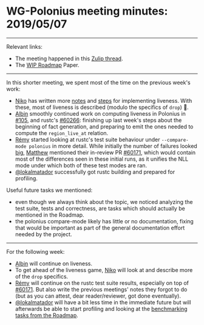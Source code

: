 # WG-Polonius meeting minutes: 2019/05/07
---

Relevant links:

- The meeting happened in this [Zulip thread](https://rust-lang.zulipchat.com/#narrow/stream/186049-t-compiler.2Fwg-polonius/topic/meeting.202019.2E05.2E07).
- The [WIP Roadmap](https://paper.dropbox.com/doc/Polonius-Roadmap--AY6C806s~AZK~e7wagmys2_wAg-hk3a9ynduUN2gk1A0NNTF) Paper.

---

In this shorter meeting, we spent most of the time on the previous week's work:

- [Niko] has written more [notes](https://github.com/rust-lang/polonius/issues/104#issuecomment-489681898) and [steps](https://github.com/rust-lang/polonius/issues/104#issuecomment-489691804) for implementing liveness. With these, most of liveness is described (modulo the specifics of `drop`) :tada:. 
- [Albin] smoothly continued work on computing liveness in Polonius in [#105](https://github.com/rust-lang/polonius/pull/105), and rustc's [#60266](https://github.com/rust-lang/rust/pull/60266): finishing up last week's steps about the beginning of fact generation, and preparing to emit the ones needed to compute the `region_live_at` relation.
- [Rémy] started looking at rustc's test suite behaviour under `--compare-mode polonius` in more detail. While initially the number of failures looked [big](https://github.com/rust-lang/rust/compare/master...lqd:polonius_tests), [Matthew] mentioned their in-review PR [#60171](https://github.com/rust-lang/rust/pull/60171), which would contain most of the differences seen in these initial runs, as it unifies the NLL mode under which both of these test modes are ran.
- [@lokalmatador] successfully got rustc building and prepared for profiling.

Useful future tasks we mentioned:

- even though we always think about the topic, we noticed analyzing the test suite, tests and correctness, are tasks which should actually be mentioned in the Roadmap.
- the polonius compare-mode likely has little or no documentation, fixing that would be important as part of the general documentation effort needed by the project.

----
For the following week:

- [Albin] will continue on liveness.
- To get ahead of the liveness game, [Niko] will look at and describe more of the `drop` specifics.
- [Rémy] will continue on the rustc test suite results, especially on top of [#60171](https://github.com/rust-lang/rust/pull/60171). But also write the previous meetings' notes they forgot to do (but as you can attest, dear reader/reviewer, got done eventually).
- [@lokalmatador] will have a bit less time in the immediate future but will afterwards be able to start profiling and looking at the [benchmarking tasks from the Roadmap](https://paper.dropbox.com/doc/Polonius-Roadmap--AdGLuHfuHXoGGL0vCLwXgtysAg-hk3a9ynduUN2gk1A0NNTF#:uid=627651028890979090145392&h2=Benchmarking-suite).

[Albin]: https://github.com/albins
[Niko]: https://github.com/nikomatsakis
[Rémy]: https://github.com/lqd
[@lokalmatador]: https://github.com/lokalmatador
[Matthew]: https://github.com/matthewjasper